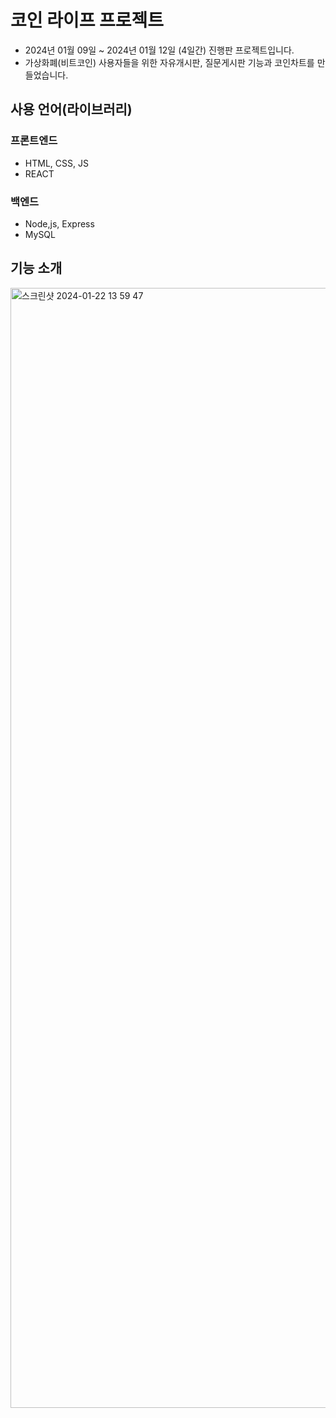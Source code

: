 # 코인 라이프 프로젝트
- 2024년 01월 09일 ~ 2024년 01월 12일 (4일간) 진행판 프로젝트입니다.
- 가상화폐(비트코인) 사용자들을 위한 자유개시판, 질문게시판 기능과 코인차트를 만들었습니다.

## 사용 언어(라이브러리)

### 프론트엔드
- HTML, CSS, JS
- REACT

### 백엔드
- Node,js, Express
- MySQL

## 기능 소개

<img width="1792" alt="스크린샷 2024-01-22 13 59 47" src="https://github.com/OppSpark/2024_Coin_project/assets/137988657/e2e08380-f9d4-4348-a42c-b0a3b4ea3e42">

  
